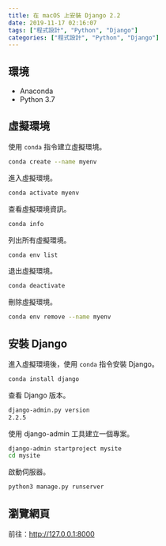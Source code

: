 ```yaml
---
title: 在 macOS 上安裝 Django 2.2
date: 2019-11-17 02:16:07
tags: ["程式設計", "Python", "Django"]
categories: ["程式設計", "Python", "Django"]
---
```


## 環境

- Anaconda
- Python 3.7

## 虛擬環境

使用 `conda` 指令建立虛擬環境。

```BASH
conda create --name myenv
```

進入虛擬環境。

```BASH
conda activate myenv
```

查看虛擬環境資訊。

```BASH
conda info
```

列出所有虛擬環境。

```BASH
conda env list
```

退出虛擬環境。

```BASH
conda deactivate
```

刪除虛擬環境。

```BASH
conda env remove --name myenv
```

## 安裝 Django

進入虛擬環境後，使用 `conda` 指令安裝 Django。

```BASH
conda install django
```

查看 Django 版本。

```BASH
django-admin.py version
2.2.5
```

使用 django-admin 工具建立一個專案。

```BASH
django-admin startproject mysite
cd mysite
```

啟動伺服器。

```BASH
python3 manage.py runserver
```

## 瀏覽網頁

前往：<http://127.0.0.1:8000>
